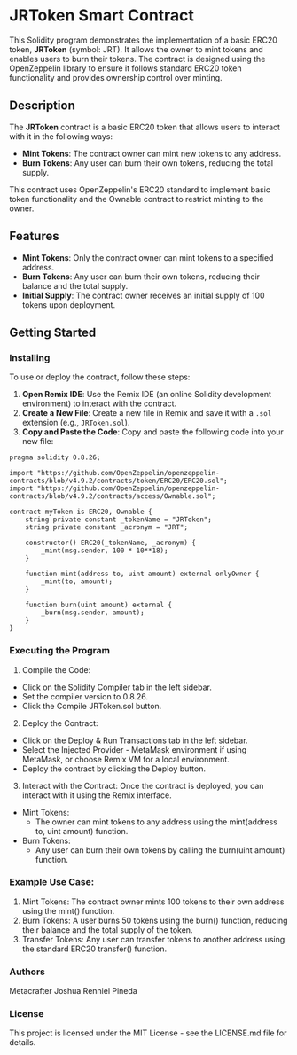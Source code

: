 # JRToken Smart Contract

This Solidity program demonstrates the implementation of a basic ERC20 token, **JRToken** (symbol: JRT). It allows the owner to mint tokens and enables users to burn their tokens. The contract is designed using the OpenZeppelin library to ensure it follows standard ERC20 token functionality and provides ownership control over minting.

## Description

The **JRToken** contract is a basic ERC20 token that allows users to interact with it in the following ways:

- **Mint Tokens**: The contract owner can mint new tokens to any address.
- **Burn Tokens**: Any user can burn their own tokens, reducing the total supply.
  
This contract uses OpenZeppelin's ERC20 standard to implement basic token functionality and the Ownable contract to restrict minting to the owner.

## Features

- **Mint Tokens**: Only the contract owner can mint tokens to a specified address.
- **Burn Tokens**: Any user can burn their own tokens, reducing their balance and the total supply.
- **Initial Supply**: The contract owner receives an initial supply of 100 tokens upon deployment.

## Getting Started

### Installing

To use or deploy the contract, follow these steps:

1. **Open Remix IDE**: Use the Remix IDE (an online Solidity development environment) to interact with the contract.
2. **Create a New File**: Create a new file in Remix and save it with a `.sol` extension (e.g., `JRToken.sol`).
3. **Copy and Paste the Code**: Copy and paste the following code into your new file:

```solidity
pragma solidity 0.8.26;

import "https://github.com/OpenZeppelin/openzeppelin-contracts/blob/v4.9.2/contracts/token/ERC20/ERC20.sol";
import "https://github.com/OpenZeppelin/openzeppelin-contracts/blob/v4.9.2/contracts/access/Ownable.sol";

contract myToken is ERC20, Ownable {
    string private constant _tokenName = "JRToken";
    string private constant _acronym = "JRT";

    constructor() ERC20(_tokenName, _acronym) {
        _mint(msg.sender, 100 * 10**18);
    }

    function mint(address to, uint amount) external onlyOwner {
        _mint(to, amount);
    }

    function burn(uint amount) external {
        _burn(msg.sender, amount);
    }
}
```

### Executing the Program
1. Compile the Code:
- Click on the Solidity Compiler tab in the left sidebar.
- Set the compiler version to 0.8.26.
- Click the Compile JRToken.sol button.
2. Deploy the Contract:
- Click on the Deploy & Run Transactions tab in the left sidebar.
- Select the Injected Provider - MetaMask environment if using MetaMask, or choose Remix VM for a local environment.
- Deploy the contract by clicking the Deploy button.
3. Interact with the Contract:
Once the contract is deployed, you can interact with it using the Remix interface.
- Mint Tokens:
  - The owner can mint tokens to any address using the mint(address to, uint amount) function.
- Burn Tokens:
  - Any user can burn their own tokens by calling the burn(uint amount) function.
 
### Example Use Case:
1. Mint Tokens: The contract owner mints 100 tokens to their own address using the mint() function.
2. Burn Tokens: A user burns 50 tokens using the burn() function, reducing their balance and the total supply of the token.
3. Transfer Tokens: Any user can transfer tokens to another address using the standard ERC20 transfer() function.

### Authors
Metacrafter Joshua Renniel Pineda

### License
This project is licensed under the MIT License - see the LICENSE.md file for details.
